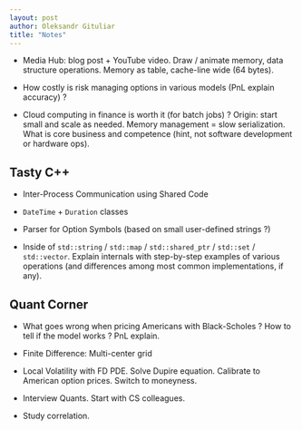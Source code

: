 ```yaml
---
layout: post
author: Oleksandr Gituliar
title: "Notes"
---
```


- Media Hub: blog post + YouTube video. Draw / animate memory, data structure operations. Memory as
  table, cache-line wide (64 bytes).

- How costly is risk managing options in various models (PnL explain accuracy) ?

- Cloud computing in finance is worth it (for batch jobs) ? Origin: start small and scale as needed.
  Memory management = slow serialization. What is core business and competence (hint, not software
  development or hardware ops).

## Tasty C++

- Inter-Process Communication using Shared Code

- `DateTime` + `Duration` classes

- Parser for Option Symbols (based on small user-defined strings ?)

- Inside of `std::string` / `std::map` / `std::shared_ptr` / `std::set` / `std::vector`. Explain
  internals with step-by-step examples of various operations (and differences among most common
  implementations, if any).

## Quant Corner

- What goes wrong when pricing Americans with Black-Scholes ? How to tell if the model works ? PnL
  explain.

- Finite Difference: Multi-center grid

- Local Volatility with FD PDE. Solve Dupire equation. Calibrate to American option prices. Switch
  to moneyness.

- Interview Quants. Start with CS colleagues.

- Study correlation.
